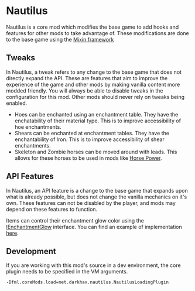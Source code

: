 # Nautilus
Nautilus is a core mod which modifies the base game to add hooks and features for other mods to take advantage of. These modifications are done to the base game using the [Mixin framework](https://github.com/SpongePowered/Mixin)

## Tweaks
In Nautilus, a tweak refers to any change to the base game that does not directly expand the API. These are features that aim to improve the experience of the game and other mods by making vanilla content more modded friendly. You will always be able to disable tweaks in the configuration for this mod. Other mods should never rely on tweaks being enabled. 

- Hoes can be enchanted using an enchantment table. They have the enchatability of their material type. This is to improve accessibility of hoe enchantments.
- Shears can be enchanted at enchantment tables. They have the enchantability of Iron. This is to improve accessibility of shear enchantments.
- Skeleton and Zombie horses can be moved around with leads. This allows for these horses to be used in mods like [Horse Power](https://minecraft.curseforge.com/projects/horse-power).
 
## API Features
In Nautilus, an API feature is a change to the base game that expands upon what is already possible, but does not change the vanilla mechanics on it's own. These features can not be disabled by the player, and mods may depend on these features to function. 

Items can control their enchantment glow color using the [IEnchantmentGlow](https://github.com/Darkhax-Minecraft/Nautilus/blob/master/src/main/java/net/darkhax/nautilus/client/item/IEnchantmentGlow.java) interface. You can find an example of implementation [here](https://github.com/Darkhax-Minecraft/Nautilus/blob/master/src/test/java/net/darkhax/nautilus/test/item/ItemGlowArmor.java).
 
## Development

If you are working with this mod's source in a dev environment, the core plugin needs to be specified in the VM arguments.

```
-Dfml.coreMods.load=net.darkhax.nautilus.NautilusLoadingPlugin
```
